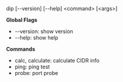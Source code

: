 dip \[--version\] \[--help\] \<command\> \[\<args>\]  

**Global Flags**  

- --version: show version  
- --help: show help

**Commands**  

- calc, calculate: calculate CIDR info  
- ping: ping test  
- probe: port probe  